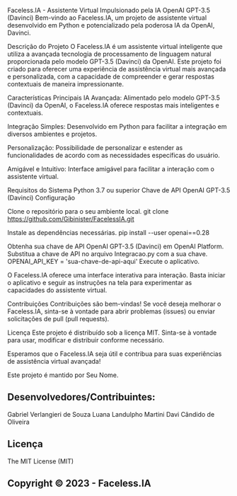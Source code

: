 
Faceless.IA - Assistente Virtual Impulsionado pela IA OpenAI GPT-3.5 (Davinci)
Bem-vindo ao Faceless.IA, um projeto de assistente virtual desenvolvido em Python e potencializado pela poderosa IA da OpenAI, Davinci.

Descrição do Projeto
O Faceless.IA é um assistente virtual inteligente que utiliza a avançada tecnologia de processamento de linguagem natural proporcionada pelo modelo GPT-3.5 (Davinci) da OpenAI. Este projeto foi criado para oferecer uma experiência de assistência virtual mais avançada e personalizada, com a capacidade de compreender e gerar respostas contextuais de maneira impressionante.

Características Principais
IA Avançada: Alimentado pelo modelo GPT-3.5 (Davinci) da OpenAI, o Faceless.IA oferece respostas mais inteligentes e contextuais.

Integração Simples: Desenvolvido em Python para facilitar a integração em diversos ambientes e projetos.

Personalização: Possibilidade de personalizar e estender as funcionalidades de acordo com as necessidades específicas do usuário.

Amigável e Intuitivo: Interface amigável para facilitar a interação com o assistente virtual.

Requisitos do Sistema
Python 3.7 ou superior
Chave de API OpenAI GPT-3.5 (Davinci)
Configuração

Clone o repositório para o seu ambiente local.
git clone https://github.com/Gibinister/FacelessIA.git

Instale as dependências necessárias.
pip install --user openai==0.28

Obtenha sua chave de API OpenAI GPT-3.5 (Davinci) em OpenAI Platform.
Substitua a chave de API no arquivo Integracao.py com a sua chave.
OPENAI_API_KEY = 'sua-chave-de-api-aqui'
Execute o aplicativo.

O Faceless.IA oferece uma interface interativa para interação. Basta iniciar o aplicativo e seguir as instruções na tela para experimentar as capacidades do assistente virtual.

Contribuições
Contribuições são bem-vindas! Se você deseja melhorar o Faceless.IA, sinta-se à vontade para abrir problemas (issues) ou enviar solicitações de pull (pull requests).

Licença
Este projeto é distribuído sob a licença MIT. Sinta-se à vontade para usar, modificar e distribuir conforme necessário.

Esperamos que o Faceless.IA seja útil e contribua para suas experiências de assistência virtual avançada!

Este projeto é mantido por Seu Nome.

## Desenvolvedores/Contribuintes:
Gabriel Verlangieri de Souza
Luana Landulpho Martini
Davi Cândido de Oliveira

## Licença
The MIT License (MIT)

## Copyright ©️ 2023 - Faceless.IA
